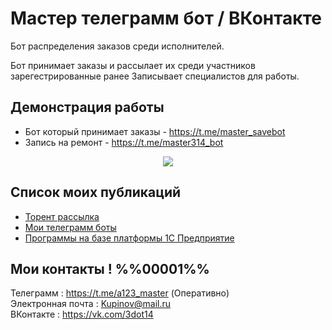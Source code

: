 # Мастер телеграмм бот / ВКонтакте

Бот распределения заказов среди исполнителей.

Бот принимает заказы и рассылает их среди участников зарегестрированные ранее
Записывает специалистов для работы.


## Демонстрация работы




 - Бот который принимает заказы - https://t.me/master_savebot
 - Запись на ремонт - https://t.me/master314_bot

<div id="header" align="center">
  <img src="https://i.ibb.co/R03Qs5p/label.png" />
</div>


## Список моих публикаций 

 - [Торент рассылка](https://github.com/Izofen/torrent)
 - [Мои телеграмм боты](https://github.com/Izofen/my_bots)
 - [Программы на базе платформы 1С Предприятие](https://github.com/Izofen/my_1C)


## Мои контакты ! %%00001%%


Телеграмм           :  https://t.me/a123_master   (Оперативно)  <BR>
Электронная почта   :  Kupinov@mail.ru  <BR>
ВКонтакте           :  https://vk.com/3dot14  <BR>
